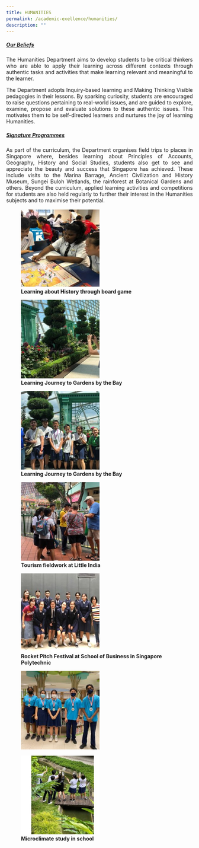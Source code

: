 ```yaml
---
title: HUMANITIES
permalink: /academic-exellence/humanities/
description: ""
---
```

##### <strong><span style="text-decoration: underline;">Our Beliefs</span></strong>

<p style="text-align: justify;"> The Humanities Department aims to develop students to be critical thinkers who are able to apply their learning across different contexts through authentic tasks and activities that make learning relevant and meaningful to the learner. </p>

<p style="text-align: justify;"> The Department adopts Inquiry-based learning and Making Thinking Visible pedagogies in their lessons. By sparking curiosity, students are encouraged to raise questions pertaining to real-world issues, and are guided to explore, examine, propose and evaluate solutions to these authentic issues. This motivates them to be self-directed learners and nurtures the joy of learning Humanities. </p>

##### <strong><span style="text-decoration: underline;">Signature Programmes</span></strong>

<p style="text-align: justify;"> As part of the curriculum, the Department organises field trips to places in Singapore where, besides learning about Principles of Accounts, Geography, History and Social Studies, students also get to see and appreciate the beauty and success that Singapore has achieved. These include visits to the Marina Barrage, Ancient Civilization and History Museum, Sungei Buloh Wetlands, the rainforest at Botanical Gardens and others. Beyond the curriculum, applied learning activities and competitions for students are also held regularly to further their interest in the Humanities subjects and to maximise their potential. </p>


<figure>
<img src="/images/Slide1-250x250.jpg"	style="width:50%">
<figcaption> <strong> Learning about History through board game</strong> </figcaption>
</figure>

<figure>
<img src="/images/Slide2-250x250.jpg"	style="width:50%">
<figcaption> <strong> Learning Journey to Gardens by the Bay</strong> </figcaption>
</figure>

<figure>
<img src="/images/Slide3-250x250.jpg"	style="width:50%">
<figcaption> <strong> Learning Journey to Gardens by the Bay</strong> </figcaption>
</figure>

<figure>
<img src="/images/Slide4-250x250.jpg"	style="width:50%">
<figcaption> <strong> Tourism fieldwork at Little India</strong> </figcaption>
</figure>

<figure>
<img src="/images/Slide5-250x250.jpg"	style="width:50%">
<figcaption> <strong> Rocket Pitch Festival at School of Business in Singapore Polytechnic</strong> </figcaption>
</figure>

<figure>
<img src="/images/Slide6-250x250.jpg"	style="width:50%">
<figcaption> <strong></strong> </figcaption>
</figure>

<figure>
<img src="/images/Slide7-250x250.jpg"	style="width:50%">
<figcaption> <strong> Microclimate study in school</strong> </figcaption>
</figure>